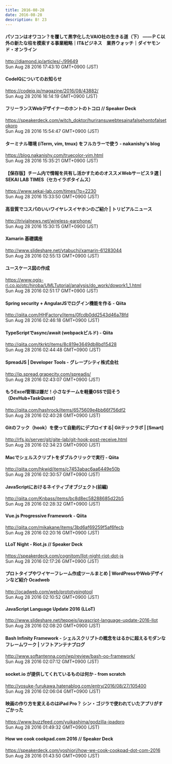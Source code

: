 ```yaml
---
title: 2016-08-28
date: 2016-08-28
description: B! 23
---
```


#### パソコンはオワコン？を覆して黒字化したVAIO社の生きる道（下） ――ＰＣ以外の新たな柱を模索する事業戦略｜IT&ビジネス　業界ウォッチ｜ダイヤモンド・オンライン
http://diamond.jp/articles/-/99649<br>
Sun Aug 28 2016 17:43:10 GMT+0900 (JST)<br>


#### CodeIQについてのお知らせ
https://codeiq.jp/magazine/2016/08/43882/<br>
Sun Aug 28 2016 16:14:19 GMT+0900 (JST)<br>


#### フリーランスWebデザイナーのホントのトコロ // Speaker Deck
https://speakerdeck.com/witch_doktor/huriransuwebtesainafalsehontofalsetokoro<br>
Sun Aug 28 2016 15:54:47 GMT+0900 (JST)<br>


#### ターミナル環境 (iTerm, vim, tmux) をフルカラーで使う - nakanishy's blog
https://blog.nakanishy.com/truecolor-vim.html<br>
Sun Aug 28 2016 15:35:21 GMT+0900 (JST)<br>


#### 【保存版】チーム内で情報を共有し活かすためのオススメWebサービス９選 | SEKAI LAB TIMES（セカイラボタイムス）
https://www.sekai-lab.com/times/?p=2230<br>
Sun Aug 28 2016 15:33:50 GMT+0900 (JST)<br>


#### 高音質でコスパのいいワイヤレスイヤホンのご紹介 | トリビアルニュース
http://trivialnews.net/wireless-earphone/<br>
Sun Aug 28 2016 15:30:15 GMT+0900 (JST)<br>


#### Xamarin 基礎講座
http://www.slideshare.net/ytabuchi/xamarin-61283044<br>
Sun Aug 28 2016 02:55:13 GMT+0900 (JST)<br>


#### ユースケース図の作成
https://www.ogis-ri.co.jp/otc/hiroba/UMLTutorial/analysis/do_work/dowork1_1.html<br>
Sun Aug 28 2016 02:51:17 GMT+0900 (JST)<br>


#### Spring security + AngularJSでログイン機能を作る - Qiita
http://qiita.com/HHFactory/items/0fcdb0dd2543d46a78fd<br>
Sun Aug 28 2016 02:46:18 GMT+0900 (JST)<br>


#### TypeScriptでasync/await (webpackビルド) - Qiita
http://qiita.com/tkrkt/items/8c819e3649db8bd15428<br>
Sun Aug 28 2016 02:44:48 GMT+0900 (JST)<br>


#### SpreadJS | Developer Tools - グレープシティ株式会社
http://jp.spread.grapecity.com/spreadjs/<br>
Sun Aug 28 2016 02:43:07 GMT+0900 (JST)<br>


#### もうExcel管理は嫌だ！小さなチームを軽量OSSで回そう（DevHub+TaskQuest）
http://qiita.com/hashrock/items/6575609e4bb66f756df2<br>
Sun Aug 28 2016 02:40:28 GMT+0900 (JST)<br>


#### Gitのフック（hook）を使って自動的にデプロイする| Gitテックラボ | [Smart]
http://rfs.jp/server/git/gite-lab/git-hook-post-receive.html<br>
Sun Aug 28 2016 02:34:23 GMT+0900 (JST)<br>


#### Macでシェルスクリプトをダブルクリックで実行 - Qiita
http://qiita.com/hkwid/items/c7453abac6aa6449e50b<br>
Sun Aug 28 2016 02:30:57 GMT+0900 (JST)<br>


#### JavaScriptにおけるネイティブオブジェクト(前編)
http://qiita.com/Knbass/items/bc8d8ec58288685d22b5<br>
Sun Aug 28 2016 02:28:32 GMT+0900 (JST)<br>


#### Vue.js Progressive Framework  - Qiita
http://qiita.com/mikakane/items/3bd6af69259f5af6fecb<br>
Sun Aug 28 2016 02:20:16 GMT+0900 (JST)<br>


#### LLoT Night - Riot.js // Speaker Deck
https://speakerdeck.com/cognitom/llot-night-riot-dot-js<br>
Sun Aug 28 2016 02:17:26 GMT+0900 (JST)<br>


#### プロトタイプやワイヤーフレーム作成ツールまとめ | WordPressやWebデザインなど紹介 Ocadweb
http://ocadweb.com/web/prototypingtool<br>
Sun Aug 28 2016 02:10:52 GMT+0900 (JST)<br>


#### JavaScript Language Update 2016 (LLoT)
http://www.slideshare.net/teppeis/javascript-language-update-2016-llot<br>
Sun Aug 28 2016 02:08:20 GMT+0900 (JST)<br>


####   Bash Infinity Framework - シェルスクリプトの概念をはるかに超えるモダンなフレームワーク | ソフトアンテナブログ
http://www.softantenna.com/wp/review/bash-oo-framework/<br>
Sun Aug 28 2016 02:07:12 GMT+0900 (JST)<br>


#### socket.io が提供してくれているものは何か - from scratch
http://yosuke-furukawa.hatenablog.com/entry/2016/08/27/105400<br>
Sun Aug 28 2016 02:06:04 GMT+0900 (JST)<br>


#### 映画の作り方を変えるのはiPad Pro？ シン・ゴジラで使われていたアプリがすごかった
https://www.buzzfeed.com/yuikashima/godzilla-ipadpro<br>
Sun Aug 28 2016 01:49:32 GMT+0900 (JST)<br>


#### How we cook cookpad.com 2016 // Speaker Deck
https://speakerdeck.com/yoshiori/how-we-cook-cookpad-dot-com-2016<br>
Sun Aug 28 2016 01:43:50 GMT+0900 (JST)<br>


